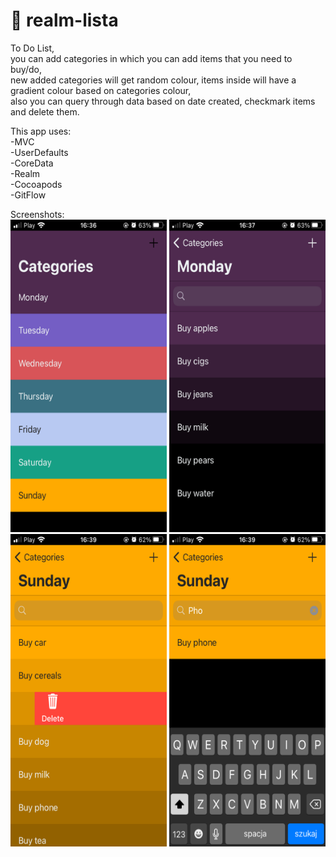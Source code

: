 # 📜 realm-lista<br/>
To Do List,<br/>
you can add categories in which you can add items that you need to buy/do,<br/>
new added categories will get random colour, items inside will have a gradient colour based on categories colour,<br/>
also you can query through data based on date created, checkmark items and delete them.

This app uses:<br/>
-MVC<br/>
-UserDefaults<br/>
-CoreData<br/>
-Realm<br/>
-Cocoapods<br/>
-GitFlow<br/>

Screenshots:<br/>
<img src="Screenshots/realm-1.PNG" width="250" height="500"/> <img src="Screenshots/realm-2.PNG" width="250" height="500"/><br/> <img src="Screenshots/realm-3.PNG" width="250" height="500"/> <img src="Screenshots/realm-4.PNG" width="250" height="500"/>
